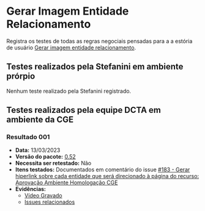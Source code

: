 # Gerar Imagem Entidade Relacionamento

Registra os testes de todas as regras negociais pensadas para a a estória de usuário [Gerar imagem entidade relacionamento](../../../estorias_de_usuarios/sprint_06/13_gerar_imagem_entidade_de_relacionamento).

## Testes realizados pela Stefanini em ambiente prórpio

Nenhum teste realizado pela Stefanini registrado.

## Testes realizados pela equipe DCTA em ambiente da CGE 

### Resultado 001
- **Data:** 13/03/2023
- **Versão do pacote:** [0.52](https://pypi.org/project/ckanext-datapackage-creator/0.0.52/)
- **Necessita ser retestado:** Não
- **Itens testados:** Documentados em comentário do issue [#183 - Gerar hiperlink sobre cada entidade que será direcionado à página do recurso: Aprovação Ambiente Homologação CGE](https://github.com/transparencia-mg/work-stefanini/issues/189)
- **Evidências:**    
    - [Vídeo Gravado]()
    - [Issues relacionados](https://github.com/transparencia-mg/work-stefanini/issues/189#issue-1503483533)
